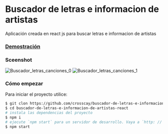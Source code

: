 # Buscador de letras e informacion de artistas
Aplicación creada en react js para buscar letras e informacion de artistas

### [Demostración](https://wonderful-hoover-498960.netlify.app/)

### Sceenshot
![Buscador_letras_canciones_0](https://user-images.githubusercontent.com/15184739/93729707-4d0dd700-fb8b-11ea-9b63-62851b71ebd9.PNG)
![Buscador_letras_canciones_1](https://user-images.githubusercontent.com/15184739/93729737-66af1e80-fb8b-11ea-8150-6c96af38b975.PNG)

### Cómo empezar

Para iniciar el proyecto utilice:

```bash
$ git clon https://github.com/crosscay/buscador-de-letras-e-informacion-de-artistas-con-react.git
$ cd buscador-de-letras-e-informacion-de-artistas-react
# instala las dependencias del proyecto
$ npm i
# ejecute `npm start` para un servidor de desarrollo. Vaya a `http: // localhost: 3000 /`. La aplicación se volverá a cargar automáticamente si cambia alguno de los archivos de origen.
$ npm start
```